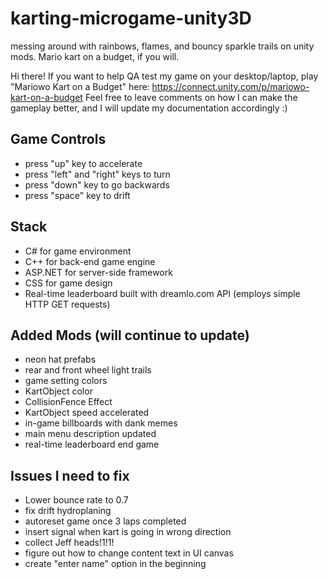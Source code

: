 # karting-microgame-unity3D
messing around with rainbows, flames, and bouncy sparkle trails on unity mods. Mario kart on a budget, if you will.


Hi there! If you want to help QA test my game on your desktop/laptop, play "Mariowo Kart on a Budget" here: https://connect.unity.com/p/mariowo-kart-on-a-budget
Feel free to leave comments on how I can make the gameplay better, and I will update my documentation accordingly :)

## Game Controls
* press "up" key to accelerate
* press "left" and "right" keys to turn
* press "down" key to go backwards
* press "space" key to drift
## Stack
* C# for game environment
* C++ for back-end game engine
* ASP.NET for server-side framework
* CSS for game design
* Real-time leaderboard built with dreamlo.com API (employs simple HTTP GET requests)
## Added Mods (will continue to update)
* neon hat prefabs
* rear and front wheel light trails
* game setting colors
* KartObject color
* CollisionFence Effect
* KartObject speed accelerated
* in-game billboards with dank memes
* main menu description updated
* real-time leaderboard end game
## Issues I need to fix
* Lower bounce rate to 0.7
* fix drift hydroplaning
* autoreset game once 3 laps completed
* insert signal when kart is going in wrong direction
* collect Jeff heads!1!1!
* figure out how to change content text in UI canvas
* create "enter name" option in the beginning
